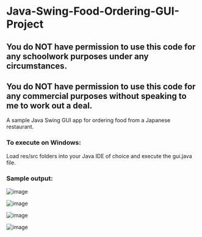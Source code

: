 # Java-Swing-Food-Ordering-GUI-Project


## You do NOT have permission to use this code for any schoolwork purposes under any circumstances. 

## You do NOT have permission to use this code for any commercial purposes without speaking to me to work out a deal.

A sample Java Swing GUI app for ordering food from a Japanese restaurant.

### To execute on Windows:

Load res/src folders into your Java IDE of choice and execute the gui.java file.

### Sample output:

![image](https://user-images.githubusercontent.com/33675444/205213670-504f91b5-9313-4b7e-8b80-fdb6b2899555.png)

![image](https://user-images.githubusercontent.com/33675444/205213675-1d1900ec-e465-4c1e-addb-54c43bc1452f.png)

![image](https://user-images.githubusercontent.com/33675444/205213683-b138aa24-c727-4d92-85b5-cbfe79227f3c.png)

![image](https://user-images.githubusercontent.com/33675444/205213689-8de31e51-c0e3-4fd3-bfff-d5de8d734736.png)
